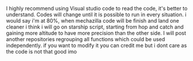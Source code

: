 I highly recommend using Visual studio code to read the code, it's better to understand.
Codes will change until it is possible to run in every situation. i would say i'm at 80%, when mechazilla code will be finish and land one cleaner i think i will go on starship script, starting from hop and catch and gaining more altitude to have more precision than the other side.
I will post another repositories regrouping all functions which could be used independently.
if you want to modify it you can credit me but i dont care as the code is not that good imo
